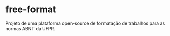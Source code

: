 # free-format
Projeto de uma plataforma open-source de formatação de trabalhos para as normas ABNT da UFPR.
